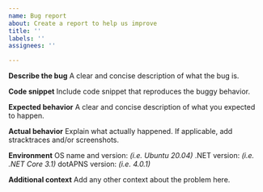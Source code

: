 ```yaml
---
name: Bug report
about: Create a report to help us improve
title: ''
labels: ''
assignees: ''

---
```


**Describe the bug**
A clear and concise description of what the bug is.

**Code snippet**
Include code snippet that reproduces the buggy behavior.

**Expected behavior**
A clear and concise description of what you expected to happen.

**Actual behavior**
Explain what actually happened.
If applicable, add stracktraces and/or screenshots.

**Environment**
OS name and version: *(i.e. Ubuntu 20.04)*
.NET version: *(i.e. .NET Core 3.1)*
dotAPNS version:  *(i.e. 4.0.1)*

**Additional context**
Add any other context about the problem here.
